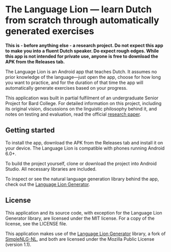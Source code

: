 # The Language Lion &mdash; learn Dutch from scratch through automatically generated exercises
**This is - before anything else - a research project. Do not expect this app to make you into a fluent Dutch speaker. Do expect rough edges. While this app is not intended for private use, anyone is free to download the APK from the Releases tab.**

The Language Lion is an Android app that teaches Dutch. It assumes no prior knowledge of the language&mdash;just open the app, choose for how long you want to practice, and for the duration of that time the app will automatically generate exercises based on your progress.

This application was built in partial fulfilment of an undergraduate Senior Project for Bard College. For detailed information on this project, including its original vision, discussions on the linguistic philosophy behind it, and notes on testing and evaluation, read the official [research paper](https://rayo.dev/docs/Verweij2020-TheLanguageLion.pdf).

## Getting started
To install the app, download the APK from the Releases tab and install it on your device. The Language Lion is compatible with phones running Android 6.0+.

To build the project yourself, clone or download the project into Android Studio. All necessary libraries are included.

To inspect or see the natural language generation library behind the app, check out the [Language Lion Generator](https://github.com/rayoverweij/language-lion-generator).

## License
This application and its source code, with exception for the Language Lion Generator library, are licensed under the MIT license. For a copy of the license, see the LICENSE file.

This application makes use of the [Language Lion Generator](https://github.com/rayoverweij/language-lion-generator) library, a fork of [SimpleNLG-NL](https://github.com/rfdj/SimpleNLG-NL), and both are licensed under the Mozilla Public License (version 1.1).
